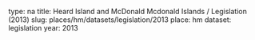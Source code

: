 type: na
title: Heard Island and McDonald Mcdonald Islands / Legislation (2013)
slug: places/hm/datasets/legislation/2013
place: hm
dataset: legislation
year: 2013
